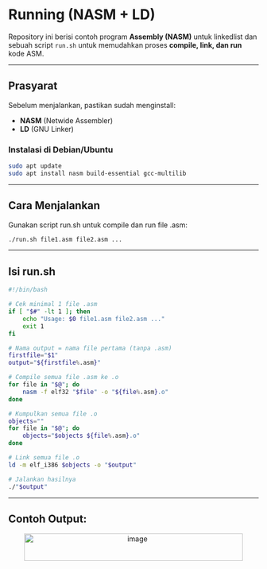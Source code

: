 # Running (NASM + LD)

Repository ini berisi contoh program **Assembly (NASM)** untuk linkedlist dan sebuah script `run.sh` untuk memudahkan proses **compile, link, dan run** kode ASM.

---

## Prasyarat

Sebelum menjalankan, pastikan sudah menginstall:

- **NASM** (Netwide Assembler)  
- **LD** (GNU Linker)  

### Instalasi di Debian/Ubuntu
```bash
sudo apt update
sudo apt install nasm build-essential gcc-multilib
```

---

## Cara Menjalankan

Gunakan script run.sh untuk compile dan run file .asm:
```bash
./run.sh file1.asm file2.asm ...
```

---

## Isi run.sh
```bash
#!/bin/bash

# Cek minimal 1 file .asm
if [ "$#" -lt 1 ]; then
    echo "Usage: $0 file1.asm file2.asm ..."
    exit 1
fi

# Nama output = nama file pertama (tanpa .asm)
firstfile="$1"
output="${firstfile%.asm}"

# Compile semua file .asm ke .o
for file in "$@"; do
    nasm -f elf32 "$file" -o "${file%.asm}.o"
done

# Kumpulkan semua file .o
objects=""
for file in "$@"; do
    objects="$objects ${file%.asm}.o"
done

# Link semua file .o
ld -m elf_i386 $objects -o "$output"

# Jalankan hasilnya
./"$output"

```

---

## Contoh Output:
<p align="center">
  <img width="440" height="55" alt="image" src="https://github.com/user-attachments/assets/cbb8889d-c936-43da-b8f9-befc8fe97cb7" />
</p>
